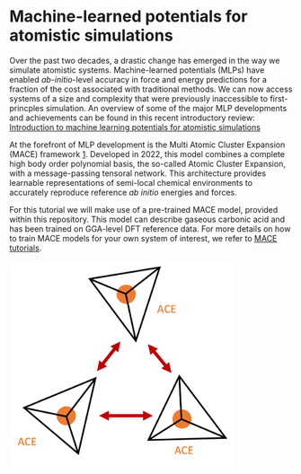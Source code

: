 # Machine-learned potentials for atomistic simulations

Over the past two decades, a drastic change has emerged in the way we simulate atomistic systems. Machine-learned potentials (MLPs) have enabled *ab-initio*-level accuracy in force and energy predictions for a fraction of the cost associated with traditional methods. We can now access systems of a size and complexity that were previously inaccessible to first-princples simulation. An overview of some of the major MLP developments and achievements can be found in this recent introductory review: [Introduction to machine learning potentials for atomistic simulations](https://arxiv.org/abs/2410.00626)

At the forefront of MLP development is the Multi Atomic Cluster Expansion (MACE) framework [1](https://arxiv.org/abs/2206.07697). Developed in 2022, this model combines a complete high body order polynomial basis, the so-called Atomic Cluster Expansion, with a message-passing tensoral network. This architecture provides learnable representations of semi-local chemical environments to accurately reproduce reference *ab initio* energies and forces.

For this tutorial we will make use of a pre-trained MACE model, provided within this repository. This model can describe gaseous carbonic acid and has been trained on GGA-level DFT reference data. For more details on how to train MACE models for your own system of interest, we refer to [MACE tutorials](https://mace-docs.readthedocs.io/en/latest/examples/tutorials.html).

<img src="./img/mace.png" alt="drawing" width="400"/>
